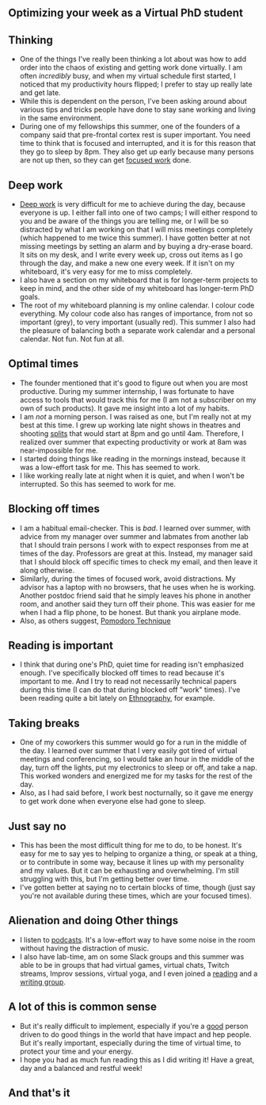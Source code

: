 ## Optimizing your week as a Virtual PhD student

## Thinking
- One of the things I've really been thinking a lot about was how to add order into the chaos of existing and getting work done virtually.
  I am often *incredibly* busy, and when my virtual schedule first started, I noticed that my productivity hours flipped; I prefer to stay up
  really late and get late. 
- While this is dependent on the person, I've been asking around about various tips and tricks people have done to stay sane working and living
  in the same environment. 
- During one of my fellowships this summer, one of the founders of a company said that pre-frontal cortex rest is super important. You need time
  to think that is focused and interrupted, and it is for this reason that they go to sleep by 8pm. They also get up early because many persons
  are not up then, so they can get [focused work](https://knowledge.wharton.upenn.edu/article/deep-work-the-secret-to-achieving-peak-productivity/) done. 
  
## Deep work
- [Deep work](https://www.calnewport.com/books/deep-work/) is very difficult for me to achieve during the day, because everyone is up. I either fall into
  one of two camps; I will either respond to you and be aware of the things you are telling me, or I will be so distracted by what I am working on that
  I will miss meetings completely (which happened to me twice this summer). I have gotten better at not missing meetings by setting an alarm and by
  buying a dry-erase board. It sits on my desk, and I write every week up, cross out items as I go through the day, and make a new one every week.
  If it isn't on my whiteboard, it's very easy for me to miss completely. 
- I also have a section on my whiteboard that is for longer-term projects to keep in mind, and the other side of my whiteboard has longer-term PhD goals.
- The root of my whiteboard planning is my online calendar. I colour code everything. My colour code also has ranges of importance, from not so important (grey),
  to very important (usually red). This summer I also had the pleasure of balancing both a separate work calendar and a personal calendar. Not fun. Not fun at all.
  
## Optimal times
- The founder mentioned that it's good to figure out when you are most productive. During my summer internship, I was fortunate to have access to 
  tools that would track this for me (I am not a subscriber on my own of such products). It gave me insight into a lot of my habits. 
- I am *not* a morning person. I was raised as one, but I'm really not at my best at this time. I grew up working late night shows in theatres and
  shooting [splits](https://standincentral.com/2018/10/31/what-are-splits/) that would start at 8pm and go until 4am. Therefore, I realized over
  summer that expecting productivity or work at 8am was near-impossible for me.
- I started doing things like reading in the mornings instead, because it was a low-effort task for me. This has seemed to work.
- I like working really late at night when it is quiet, and when I won't be interrupted. So this has seemed to work for me. 

## Blocking off times
- I am a habitual email-checker. This is *bad*. I learned over summer, with advice from my manager over summer and labmates from another lab
  that I should train persons I work with to expect responses from me at times of the day. Professors are great at this. Instead, my manager
  said that I should block off specific times to check my email, and then leave it along otherwise.
- Similarly, during the times of focused work, avoid distractions. My advisor has a laptop with no browsers, that he uses when he is working.
  Another postdoc friend said that he simply leaves his phone in another room, and another said they turn off their phone. This was easier for 
  me when I had a flip phone, to be honest. But thank you airplane mode.
- Also, as others suggest, [Pomodoro Technique](https://en.wikipedia.org/wiki/Pomodoro_Technique)

## Reading is important
- I think that during one's PhD, quiet time for reading isn't emphasized enough. I've specifically blocked off times to read because it's important
  to me. And I try to read not necessarily technical papers during this time (I can do that during blocked off "work" times). I've been reading 
  quite a bit lately on [Ethnography](https://www.goodreads.com/book/show/18078994-practical-ethnography), for example. 

## Taking breaks
- One of my coworkers this summer would go for a run in the middle of the day. I learned over summer that I very easily got tired of virtual 
  meetings and conferencing, so I would take an hour in the middle of the day, turn off the lights, put my electronics to sleep or off, and 
  take a nap. This worked wonders and energized me for my tasks for the rest of the day.
- Also, as I had said before, I work best nocturnally, so it gave me energy to get work done when everyone else had gone to sleep.
  
## Just say no
- This has been the most difficult thing for me to do, to be honest. It's easy for me to say yes to helping to organize a thing, or speak at a thing,
  or to contribute in some way, because it lines up with my personality and my values. But it can be exhausting and overwhelming. 
  I'm still struggling with this, but I'm getting better over time. 
- I've gotten better at saying no to certain blocks of time, though (just say you're not available during these times, which are your focused times).

## Alienation and doing Other things
- I listen to [podcasts](https://podcasts.apple.com/us/podcast/how-to-do-grad-school/id1521767027). It's a low-effort way to have some noise
  in the room without having the distraction of music.
- I also have lab-time, am on some Slack groups and this summer was able to be in groups that had virtual games, virtual chats, Twitch streams,
  Improv sessions, virtual yoga, and I even joined a [reading](https://www.wendyssubway.com/programs/reading-groups/abolition-reading-group-end-to-political-policing) 
  and a [writing group](https://www.wendyssubway.com/programs/events/writing-night).
  
## A lot of this is common sense
- But it's really difficult to implement, especially if you're a [good](https://knowyourmeme.com/memes/all-the-things) person driven to do good things in the world that have impact and hep people. But it's really important, especially during the time of virtual time,
  to protect your time and your energy.
- I hope you had as much fun reading this as I did writing it! Have a great, day and a balanced and restful week!
  
## And that's it
  
  
  
